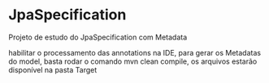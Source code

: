 # JpaSpecification
Projeto de estudo do JpaSpecification com Metadata

habilitar o processamento das annotations na IDE, para gerar os Metadatas do model, basta rodar o comando mvn clean compile, os arquivos estarão disponível na pasta Target
